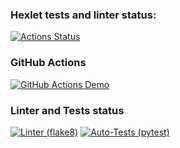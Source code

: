 ### Hexlet tests and linter status:
[![Actions Status](https://github.com/eugenenazirov/python-project-lvl2/workflows/hexlet-check/badge.svg)](https://github.com/eugenenazirov/python-project-lvl2/actions)

### GitHub Actions
[![GitHub Actions Demo](https://github.com/eugenenazirov/python-project-lvl2/actions/workflows/github-actions-demo.yml/badge.svg?branch=main)](https://github.com/eugenenazirov/python-project-lvl2/actions/workflows/github-actions-demo.yml)

### Linter and Tests status
[![Linter (flake8)](https://github.com/eugenenazirov/python-project-lvl2/actions/workflows/linter.yml/badge.svg?event=push)](https://github.com/eugenenazirov/python-project-lvl2/actions/workflows/linter.yml)
[![Auto-Tests (pytest)](https://github.com/eugenenazirov/python-project-lvl2/actions/workflows/tests.yml/badge.svg?event=push)](https://github.com/eugenenazirov/python-project-lvl2/actions/workflows/tests.yml)
